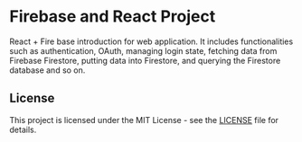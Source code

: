 # Firebase and React Project

React + Fire base introduction for web application. It includes functionalities such as authentication, OAuth, managing login state, fetching data from Firebase Firestore, putting data into Firestore, and querying the Firestore database and so on.

## License

This project is licensed under the MIT License - see the [LICENSE](LICENSE) file for details.

